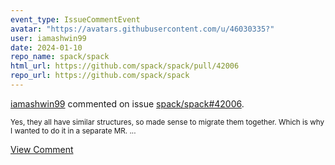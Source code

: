 ```yaml
---
event_type: IssueCommentEvent
avatar: "https://avatars.githubusercontent.com/u/46030335?"
user: iamashwin99
date: 2024-01-10
repo_name: spack/spack
html_url: https://github.com/spack/spack/pull/42006
repo_url: https://github.com/spack/spack
---
```


<a href='https://github.com/iamashwin99' target='_blank'>iamashwin99</a> commented on issue <a href='https://github.com/spack/spack/pull/42006' target='_blank'>spack/spack#42006</a>.

<small>Yes, they all have similar structures, so made sense to migrate them together. Which is why I wanted to do it in a separate MR....</small>

<a href='https://github.com/spack/spack/pull/42006' target='_blank'>View Comment</a>